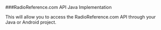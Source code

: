 ###RadioReference.com API Java Implementation

This will allow you to access the RadioReference.com API through your Java or Android project.
